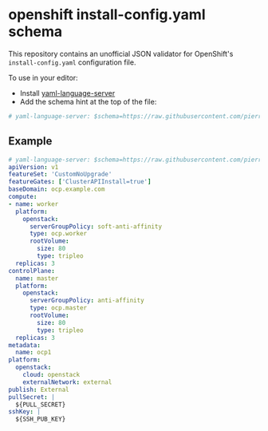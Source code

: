 # openshift install-config.yaml schema

This repository contains an unofficial JSON validator for OpenShift's `install-config.yaml` configuration file.

To use in your editor:
* Install [yaml-language-server](https://github.com/redhat-developer/yaml-language-server)
* Add the schema hint at the top of the file:

```yaml
# yaml-language-server: $schema=https://raw.githubusercontent.com/pierreprinetti/openshift-installconfig-schema/release-4.16/installconfig.schema.json
```

## Example

```yaml
# yaml-language-server: $schema=https://raw.githubusercontent.com/pierreprinetti/openshift-installconfig-schema/release-4.16/installconfig.schema.json
apiVersion: v1
featureSet: 'CustomNoUpgrade'
featureGates: ['ClusterAPIInstall=true']
baseDomain: ocp.example.com
compute:
- name: worker
  platform:
    openstack:
      serverGroupPolicy: soft-anti-affinity
      type: ocp.worker
      rootVolume:
        size: 80
        type: tripleo
  replicas: 3
controlPlane:
  name: master
  platform:
    openstack:
      serverGroupPolicy: anti-affinity
      type: ocp.master
      rootVolume:
        size: 80
        type: tripleo
  replicas: 3
metadata:
  name: ocp1
platform:
  openstack:
    cloud: openstack
    externalNetwork: external
publish: External
pullSecret: |
  ${PULL_SECRET}
sshKey: |
  ${SSH_PUB_KEY}
```
